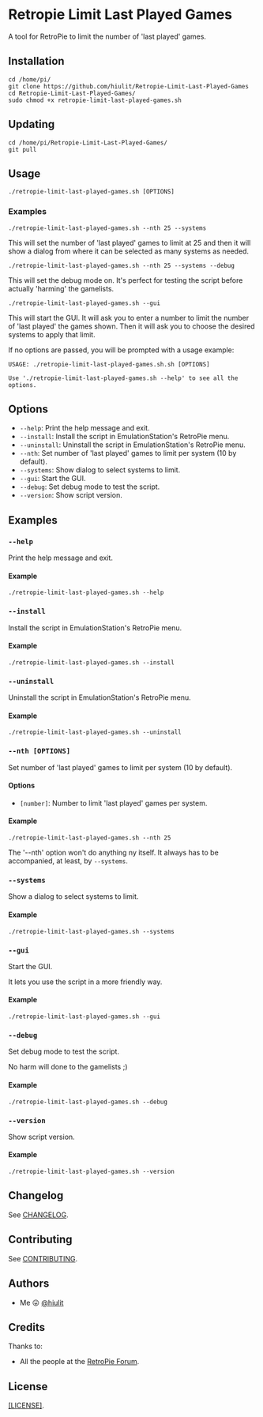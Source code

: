 # Retropie Limit Last Played Games
A tool for RetroPie to limit the number of 'last played' games.

## Installation

```
cd /home/pi/
git clone https://github.com/hiulit/Retropie-Limit-Last-Played-Games
cd Retropie-Limit-Last-Played-Games/
sudo chmod +x retropie-limit-last-played-games.sh
```

## Updating

```
cd /home/pi/Retropie-Limit-Last-Played-Games/
git pull
```

## Usage

```
./retropie-limit-last-played-games.sh [OPTIONS]
```

### Examples

`./retropie-limit-last-played-games.sh --nth 25 --systems`

This will set the number of 'last played' games to limit at 25 and then it will show a dialog from where it can be selected as many systems as needed.

`./retropie-limit-last-played-games.sh --nth 25 --systems --debug`

This will set the debug mode on. It's perfect for testing the script before actually 'harming' the gamelists.

`./retropie-limit-last-played-games.sh --gui`

This will start the GUI. It will ask you to enter a number to limit the number of 'last played' the games shown. Then it will ask you to choose the desired systems to apply that limit.

If no options are passed, you will be prompted with a usage example:

```
USAGE: ./retropie-limit-last-played-games.sh.sh [OPTIONS]

Use './retropie-limit-last-played-games.sh --help' to see all the options.
```

## Options

* `--help`: Print the help message and exit.
* `--install`: Install the script in EmulationStation's RetroPie menu.
* `--uninstall`: Uninstall the script in EmulationStation's RetroPie menu.
* `--nth`: Set number of 'last played' games to limit per system (10 by default).
* `--systems`: Show dialog to select systems to limit.
* `--gui`: Start the GUI.
* `--debug`: Set debug mode to test the script.
* `--version`: Show script version.

## Examples

### `--help`

Print the help message and exit.

#### Example

`./retropie-limit-last-played-games.sh --help`

### `--install`

Install the script in EmulationStation's RetroPie menu.

#### Example

`./retropie-limit-last-played-games.sh --install`

### `--uninstall`

Uninstall the script in EmulationStation's RetroPie menu.

#### Example

`./retropie-limit-last-played-games.sh --uninstall`

### `--nth [OPTIONS]`

Set number of 'last played' games to limit per system (10 by default).

#### Options

* `[number]`: Number to limit 'last played' games per system.

#### Example

`./retropie-limit-last-played-games.sh --nth 25`

The '--nth' option won't do anything ny itself. It always has to be accompanied, at least, by `--systems`.

### `--systems`

Show a dialog to select systems to limit.

#### Example

`./retropie-limit-last-played-games.sh --systems`

### `--gui`

Start the GUI.

It lets you use the script in a more friendly way.

#### Example

`./retropie-limit-last-played-games.sh --gui`

### `--debug`

Set debug mode to test the script.

No harm will done to the gamelists ;)

#### Example

`./retropie-limit-last-played-games.sh --debug`

### `--version`

Show script version.

#### Example

`./retropie-limit-last-played-games.sh --version`

## Changelog

See [CHANGELOG](/CHANGELOG.md).

## Contributing

See [CONTRIBUTING](/CONTRIBUTING.md).

## Authors

* Me 😛 [@hiulit](https://github.com/hiulit)

## Credits

Thanks to:

* All the people at the [RetroPie Forum](https://retropie.org.uk/forum/).

## License

[[LICENSE]](/LICENSE).

